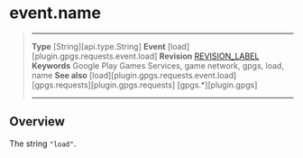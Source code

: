 # event.name

> --------------------- ------------------------------------------------------------------------------------------
> __Type__              [String][api.type.String]
> __Event__             [load][plugin.gpgs.requests.event.load]
> __Revision__          [REVISION_LABEL](REVISION_URL)
> __Keywords__          Google Play Games Services, game network, gpgs, load, name
> __See also__          [load][plugin.gpgs.requests.event.load]
>						[gpgs.requests][plugin.gpgs.requests]
>                       [gpgs.*][plugin.gpgs]
> --------------------- ------------------------------------------------------------------------------------------

## Overview

The string `"load"`.